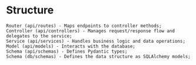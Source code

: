 # Structure
	Router (api/routes) - Maps endpoints to controller methods;
	Controller (api/controllers) - Manages request/response flow and delegates to the service;
	Service (api/services) - Handles business logic and data operations;
	Model (api/models) - Interacts with the database;
 	Schema (api/schemas) - Defines Pydantic types;
   	Schema (db/schemas) - Defines the data structure as SQLAlchemy models;
